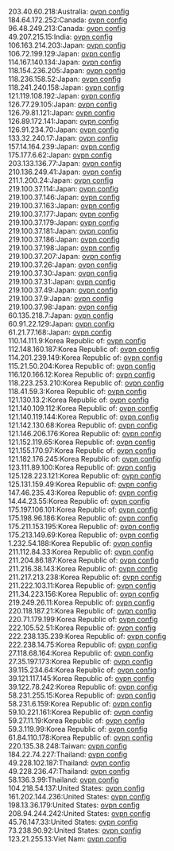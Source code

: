 203.40.60.218:Australia: [ovpn config](vpn/203_40_60_218.ovpn)  
184.64.172.252:Canada: [ovpn config](vpn/184_64_172_252.ovpn)  
96.48.249.213:Canada: [ovpn config](vpn/96_48_249_213.ovpn)  
49.207.215.15:India: [ovpn config](vpn/49_207_215_15.ovpn)  
106.163.214.203:Japan: [ovpn config](vpn/106_163_214_203.ovpn)  
106.72.199.129:Japan: [ovpn config](vpn/106_72_199_129.ovpn)  
114.167.140.134:Japan: [ovpn config](vpn/114_167_140_134.ovpn)  
118.154.236.205:Japan: [ovpn config](vpn/118_154_236_205.ovpn)  
118.236.158.52:Japan: [ovpn config](vpn/118_236_158_52.ovpn)  
118.241.240.158:Japan: [ovpn config](vpn/118_241_240_158.ovpn)  
121.119.108.192:Japan: [ovpn config](vpn/121_119_108_192.ovpn)  
126.77.29.105:Japan: [ovpn config](vpn/126_77_29_105.ovpn)  
126.79.81.121:Japan: [ovpn config](vpn/126_79_81_121.ovpn)  
126.89.172.141:Japan: [ovpn config](vpn/126_89_172_141.ovpn)  
126.91.234.70:Japan: [ovpn config](vpn/126_91_234_70.ovpn)  
133.32.240.17:Japan: [ovpn config](vpn/133_32_240_17.ovpn)  
157.14.164.239:Japan: [ovpn config](vpn/157_14_164_239.ovpn)  
175.177.6.62:Japan: [ovpn config](vpn/175_177_6_62.ovpn)  
203.133.136.77:Japan: [ovpn config](vpn/203_133_136_77.ovpn)  
210.136.249.41:Japan: [ovpn config](vpn/210_136_249_41.ovpn)  
211.1.200.24:Japan: [ovpn config](vpn/211_1_200_24.ovpn)  
219.100.37.114:Japan: [ovpn config](vpn/219_100_37_114.ovpn)  
219.100.37.146:Japan: [ovpn config](vpn/219_100_37_146.ovpn)  
219.100.37.163:Japan: [ovpn config](vpn/219_100_37_163.ovpn)  
219.100.37.177:Japan: [ovpn config](vpn/219_100_37_177.ovpn)  
219.100.37.179:Japan: [ovpn config](vpn/219_100_37_179.ovpn)  
219.100.37.181:Japan: [ovpn config](vpn/219_100_37_181.ovpn)  
219.100.37.186:Japan: [ovpn config](vpn/219_100_37_186.ovpn)  
219.100.37.198:Japan: [ovpn config](vpn/219_100_37_198.ovpn)  
219.100.37.207:Japan: [ovpn config](vpn/219_100_37_207.ovpn)  
219.100.37.26:Japan: [ovpn config](vpn/219_100_37_26.ovpn)  
219.100.37.30:Japan: [ovpn config](vpn/219_100_37_30.ovpn)  
219.100.37.31:Japan: [ovpn config](vpn/219_100_37_31.ovpn)  
219.100.37.49:Japan: [ovpn config](vpn/219_100_37_49.ovpn)  
219.100.37.9:Japan: [ovpn config](vpn/219_100_37_9.ovpn)  
219.100.37.98:Japan: [ovpn config](vpn/219_100_37_98.ovpn)  
60.135.218.7:Japan: [ovpn config](vpn/60_135_218_7.ovpn)  
60.91.22.129:Japan: [ovpn config](vpn/60_91_22_129.ovpn)  
61.21.77.168:Japan: [ovpn config](vpn/61_21_77_168.ovpn)  
110.14.111.9:Korea Republic of: [ovpn config](vpn/110_14_111_9.ovpn)  
112.148.160.187:Korea Republic of: [ovpn config](vpn/112_148_160_187.ovpn)  
114.201.239.149:Korea Republic of: [ovpn config](vpn/114_201_239_149.ovpn)  
115.21.50.204:Korea Republic of: [ovpn config](vpn/115_21_50_204.ovpn)  
116.120.166.12:Korea Republic of: [ovpn config](vpn/116_120_166_12.ovpn)  
118.223.253.210:Korea Republic of: [ovpn config](vpn/118_223_253_210.ovpn)  
118.41.59.3:Korea Republic of: [ovpn config](vpn/118_41_59_3.ovpn)  
121.130.13.2:Korea Republic of: [ovpn config](vpn/121_130_13_2.ovpn)  
121.140.109.112:Korea Republic of: [ovpn config](vpn/121_140_109_112.ovpn)  
121.140.119.144:Korea Republic of: [ovpn config](vpn/121_140_119_144.ovpn)  
121.142.130.68:Korea Republic of: [ovpn config](vpn/121_142_130_68.ovpn)  
121.146.206.176:Korea Republic of: [ovpn config](vpn/121_146_206_176.ovpn)  
121.152.119.65:Korea Republic of: [ovpn config](vpn/121_152_119_65.ovpn)  
121.155.170.97:Korea Republic of: [ovpn config](vpn/121_155_170_97.ovpn)  
121.182.176.245:Korea Republic of: [ovpn config](vpn/121_182_176_245.ovpn)  
123.111.89.100:Korea Republic of: [ovpn config](vpn/123_111_89_100.ovpn)  
125.128.223.121:Korea Republic of: [ovpn config](vpn/125_128_223_121.ovpn)  
125.131.159.49:Korea Republic of: [ovpn config](vpn/125_131_159_49.ovpn)  
147.46.235.43:Korea Republic of: [ovpn config](vpn/147_46_235_43.ovpn)  
14.44.23.55:Korea Republic of: [ovpn config](vpn/14_44_23_55.ovpn)  
175.197.106.101:Korea Republic of: [ovpn config](vpn/175_197_106_101.ovpn)  
175.198.96.186:Korea Republic of: [ovpn config](vpn/175_198_96_186.ovpn)  
175.211.153.195:Korea Republic of: [ovpn config](vpn/175_211_153_195.ovpn)  
175.213.149.69:Korea Republic of: [ovpn config](vpn/175_213_149_69.ovpn)  
1.232.54.188:Korea Republic of: [ovpn config](vpn/1_232_54_188.ovpn)  
211.112.84.33:Korea Republic of: [ovpn config](vpn/211_112_84_33.ovpn)  
211.204.86.187:Korea Republic of: [ovpn config](vpn/211_204_86_187.ovpn)  
211.216.38.143:Korea Republic of: [ovpn config](vpn/211_216_38_143.ovpn)  
211.217.213.238:Korea Republic of: [ovpn config](vpn/211_217_213_238.ovpn)  
211.222.103.11:Korea Republic of: [ovpn config](vpn/211_222_103_11.ovpn)  
211.34.223.156:Korea Republic of: [ovpn config](vpn/211_34_223_156.ovpn)  
219.249.26.11:Korea Republic of: [ovpn config](vpn/219_249_26_11.ovpn)  
220.118.187.21:Korea Republic of: [ovpn config](vpn/220_118_187_21.ovpn)  
220.71.179.199:Korea Republic of: [ovpn config](vpn/220_71_179_199.ovpn)  
222.105.52.51:Korea Republic of: [ovpn config](vpn/222_105_52_51.ovpn)  
222.238.135.239:Korea Republic of: [ovpn config](vpn/222_238_135_239.ovpn)  
222.238.14.75:Korea Republic of: [ovpn config](vpn/222_238_14_75.ovpn)  
27.118.68.164:Korea Republic of: [ovpn config](vpn/27_118_68_164.ovpn)  
27.35.197.173:Korea Republic of: [ovpn config](vpn/27_35_197_173.ovpn)  
39.115.234.64:Korea Republic of: [ovpn config](vpn/39_115_234_64.ovpn)  
39.121.117.145:Korea Republic of: [ovpn config](vpn/39_121_117_145.ovpn)  
39.122.78.242:Korea Republic of: [ovpn config](vpn/39_122_78_242.ovpn)  
58.231.255.15:Korea Republic of: [ovpn config](vpn/58_231_255_15.ovpn)  
58.231.6.159:Korea Republic of: [ovpn config](vpn/58_231_6_159.ovpn)  
59.10.221.161:Korea Republic of: [ovpn config](vpn/59_10_221_161.ovpn)  
59.27.11.19:Korea Republic of: [ovpn config](vpn/59_27_11_19.ovpn)  
59.3.119.99:Korea Republic of: [ovpn config](vpn/59_3_119_99.ovpn)  
61.84.110.178:Korea Republic of: [ovpn config](vpn/61_84_110_178.ovpn)  
220.135.38.248:Taiwan: [ovpn config](vpn/220_135_38_248.ovpn)  
184.22.74.227:Thailand: [ovpn config](vpn/184_22_74_227.ovpn)  
49.228.102.187:Thailand: [ovpn config](vpn/49_228_102_187.ovpn)  
49.228.236.47:Thailand: [ovpn config](vpn/49_228_236_47.ovpn)  
58.136.3.99:Thailand: [ovpn config](vpn/58_136_3_99.ovpn)  
104.218.54.137:United States: [ovpn config](vpn/104_218_54_137.ovpn)  
161.202.144.236:United States: [ovpn config](vpn/161_202_144_236.ovpn)  
198.13.36.179:United States: [ovpn config](vpn/198_13_36_179.ovpn)  
208.94.244.242:United States: [ovpn config](vpn/208_94_244_242.ovpn)  
45.76.147.33:United States: [ovpn config](vpn/45_76_147_33.ovpn)  
73.238.90.92:United States: [ovpn config](vpn/73_238_90_92.ovpn)  
123.21.255.13:Viet Nam: [ovpn config](vpn/123_21_255_13.ovpn)  
